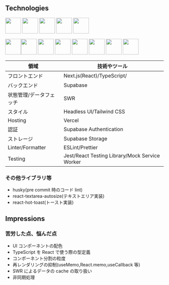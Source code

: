 ## Technologies

<p align="left">
  <a href="https://www.typescriptlang.org/"><img src="https://cdn.worldvectorlogo.com/logos/typescript.svg" height="50px;" /></a>
  <a href="https://nextjs.org/"><img src="https://cdn.worldvectorlogo.com/logos/next-js.svg" height="50px;" /></a>
  <a href="https://ja.reactjs.org/"><img src="https://cdn.worldvectorlogo.com/logos/react-2.svg" height="50px;" /></a>
  <a href="https://supabase.com/"><img src="" height="50px;" /></a>
  <a href="https://swr.vercel.app/ja"><img src="" height="50px;" /></a>
</p>
<p align="left">
  <a href="https://vercel.com/"><img src="https://user-images.githubusercontent.com/65433193/118944114-3b393980-b98f-11eb-84a5-fc9a1db8ea6b.png" height="50px;" /></a
  <a href="https://eslint.org/"><img src="https://cdn.worldvectorlogo.com/logos/eslint-1.svg" height="50px;" /></a>
  <a href="https://prettier.io/"><img src="https://cdn.worldvectorlogo.com/logos/prettier-2.svg" height="50px;" /></a>
  <a href="https://tailwindcss.com/"><img src="https://cdn.worldvectorlogo.com/logos/tailwindcss.svg" height="50px;"></a>
  <a href="https://headlessui.com/"><img src="" height="50px;"></a>
  <a href="https://jestjs.io/ja/"><img src="https://user-images.githubusercontent.com/65433193/118944023-265ca600-b98f-11eb-83d8-5635a4f69b9a.png" height="50px;" /></a>
  <a href="https://testing-library.com/docs/react-testing-library/intro/"><img src="" height="50px;" /></a>
  <a href="https://mswjs.io/"><img src="" height="50px;" /></a>
</p>

| 領域                    | 技術やツール                                   |
| ----------------------- | ---------------------------------------------- |
| フロントエンド          | Next.js(React)/TypeScript/                     |
| バックエンド            | Supabase                                       |
| 状態管理/データフェッチ | SWR                                            |
| スタイル                | Headless UI/Tailwind CSS                       |
| Hosting                 | Vercel                                         |
| 認証                    | Supabase Authentication                        |
| ストレージ              | Supabase Storage                               |
| Linter/Formatter        | ESLint/Prettier                                |
| Testing                 | Jest/React Testing Library/Mock Service Worker |

### その他ライブラリ等

- husky(pre commit 時のコード lint)
- react-textarea-autosize(テキストエリア実装)
- react-hot-toast(トースト実装)

## Impressions

### 苦労した点、悩んだ点

- UI コンポーネントの配色
- TypeScript を React で使う際の型定義
- コンポーネント分割の粒度
- 再レンダリングの抑制(useMemo,React.memo,useCallback 等)
- SWR によるデータの cache の取り扱い
- 非同期処理
